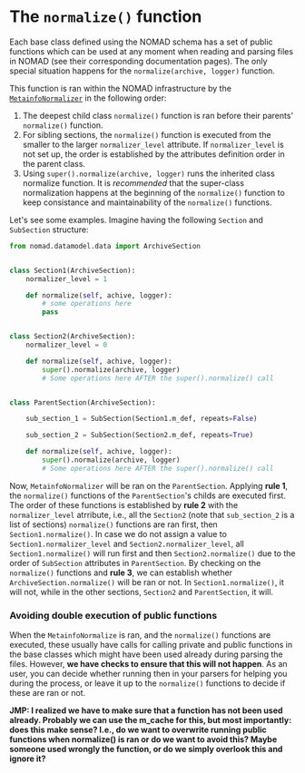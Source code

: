 # The `normalize()` function

Each base class defined using the NOMAD schema has a set of public functions which can be used at any moment when reading and parsing files in NOMAD (see their corresponding documentation pages). The only special situation happens for the `normalize(archive, logger)` function.

This function is ran within the NOMAD infrastructure by the [`MetainfoNormalizer`](https://github.com/nomad-coe/nomad/blob/develop/nomad/normalizing/metainfo.py) in the following order:

1. The deepest child class `normalize()` function is ran before their parents' `normalize()` function.
2. For sibling sections, the `normalize()` function is executed from the smaller to the larger `normalizer_level` attribute. If `normalizer_level` is not set up, the order is established by the attributes definition order in the parent class.
3. Using `super().normalize(archive, logger)` runs the inherited class normalize function. It is _recommended_ that the super-class normalization happens at the beginning of the `normalize()` function to keep consistance and maintainability of the `normalize()` functions.  <!--is this last phrase true?-->

Let's see some examples. Imagine having the following `Section` and `SubSection` structure:

```python
from nomad.datamodel.data import ArchiveSection


class Section1(ArchiveSection):
    normalizer_level = 1

    def normalize(self, achive, logger):
        # some operations here
        pass


class Section2(ArchiveSection):
    normalizer_level = 0

    def normalize(self, achive, logger):
        super().normalize(archive, logger)
        # Some operations here AFTER the super().normalize() call


class ParentSection(ArchiveSection):

    sub_section_1 = SubSection(Section1.m_def, repeats=False)

    sub_section_2 = SubSection(Section2.m_def, repeats=True)

    def normalize(self, achive, logger):
        super().normalize(archive, logger)
        # Some operations here AFTER the super().normalize() call
```

Now, `MetainfoNormalizer` will be ran on the `ParentSection`. Applying **rule 1**, the `normalize()` functions of the `ParentSection`'s childs are executed first. The order of these functions is established by **rule 2** with the `normalizer_level` atrribute, i.e., all the `Section2` (note that `sub_section_2` is a list of sections) `normalize()` functions are ran first, then `Section1.normalize()`. In case we do not assign a value to `Section1.normalizer_level` and `Section2.normalizer_level`, all `Section1.normalize()` will run first and then `Section2.normalize()` due to the order of `SubSection` attributes in `ParentSection`. By checking on the `normalize()` functions and **rule 3**, we can establish whether `ArchiveSection.normalize()` will be ran or not. In `Section1.normalize()`, it will not, while in the other sections, `Section2` and `ParentSection`, it will.


### Avoiding double execution of public functions

When the `MetainfoNormalize` is ran, and the `normalize()` functions are executed, these usually have calls for calling private and public functions in the base classes which might have been used already during parsing the files. However, **we have checks to ensure that this will not happen**. As an user, you can decide whether running then in your parsers for helping you during the process, or leave it up to the `normalize()` functions to decide if these are ran or not.

**JMP: I realized we have to make sure that a function has not been used already. Probably we can use the m_cache for this, but most importantly: does this make sense? I.e., do we want to overwrite running public functions when normalize() is ran or do we want to avoid this? Maybe someone used wrongly the function, or do we simply overlook this and ignore it?**
